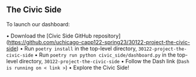 
## The Civic Side

To launch our dashboard:

• Download the [Civic Side GitHub repository] (https://github.com/uchicago-capp122-spring23/30122-project-the-civic-side)
• Run `poetry install` in the top-level directory, `30122-project-the-civic-side`
• Run `poetry run python civic_side/dashboard.py` in the top-level directory, `30122-project-the-civic-side`
• Follow the Dash link (`Dash is running on < link >`)
• Explore the Civic Side!